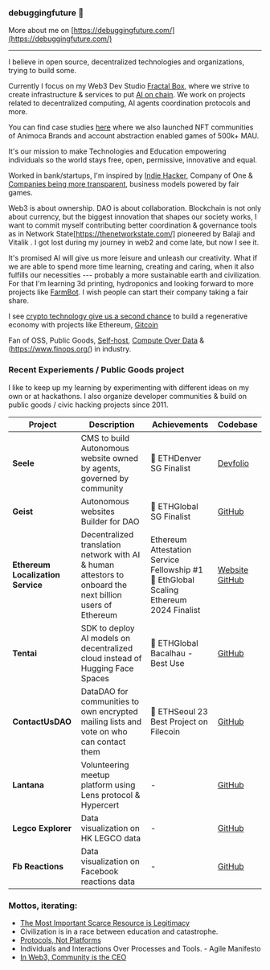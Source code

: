 ### debuggingfuture 👋

More about me on [https://debuggingfuture.com/](https://debuggingfuture.com/)

---

I believe in open source, decentralized technologies and organizations, trying to build some.

Currently I focus on my Web3 Dev Studio [Fractal Box](https://fractal.box/), where we strive to create infrastructure & services to put [AI on chain](https://www.placeholder.vc/blog/2023/10/23/artificial-intelligence-belongs-onchain). We work on projects related to decentralized computing, AI agents coordination protocols and more. 

You can find case studies [here](https://fractal.box/#case-studies) where we also launched NFT communities of Animoca Brands and account abstraction enabled games of 500k+ MAU.

It\'s our mission to make Technologies and Education empowering individuals so the world stays free, open, permissive, innovative and equal.

Worked in bank/startups, I\'m inspired by [Indie Hacker](https://www.indiehackers.com/), Company of One & [Companies being more transparent](https://www.slideshare.net/Bufferapp/buffer-culture-04), business models powered by fair games.

Web3 is about ownership. DAO is about collaboration. Blockchain is not only about currency, but the biggest innovation that shapes our society works, I want to commit myself contributing better coordination & governance tools as in Network State[https://thenetworkstate.com/] pioneered by Balaji and Vitalik . I got lost during my journey in web2 and come late, but now I see it.

It\'s promised AI will give us more leisure and unleash our creativity. What if we are able to spend more time learning, creating and caring, when it also fulfills our necessities --- probably a more sustainable earth and civilization. For that I'm learning 3d printing, hydroponics and looking forward to more projects like [FarmBot](https://farm.bot/). I wish people can start their company taking a fair share.

I see [crypto technology give us a second chance](https://x.com/debuggingfuture/status/1786772431018840200) to build a regenerative economy with projects like Ethereum, [Gitcoin](https://gitcoin.co/) 


Fan of OSS, Public Goods, [Self-host](https://www.reddit.com/r/selfhosted/), [Compute Over Data](https://docs-ipfs-tech.ipns.dweb.link/concepts/cod/) & (https://www.finops.org/) in industry.


### Recent Experiements / Public Goods project
I like to keep up my learning by experimenting with different ideas on my own or at hackathons. I also organize developer communities & build on public goods / civic hacking projects since 2011.

| Project | Description | Achievements | Codebase |
|---------|-------------|-------------|---------|
| **Seele** |  CMS to build Autonomous website owned by agents, governed by community  | 🥇 ETHDenver SG Finalist | [Devfolio](https://devfolio.co/projects/seele-3477) |
| **Geist** | Autonomous websites Builder for DAO | 🥇 ETHGlobal SG Finalist | [GitHub](https://github.com/debuggingfuture/geist) |
| **Ethereum Localization Service** | Decentralized translation network with AI & human attestors to onboard the next billion users of Ethereum | Ethereum Attestation Service Fellowship #1 <br> 🥇 EthGlobal Scaling Ethereum 2024 Finalist | [Website](https://0xl10n.org/) <br> [GitHub](https://github.com/debuggingfuture/ethereum-l10n-service-ethglobal) |
| **Tentai** | SDK to deploy AI models on decentralized cloud instead of Hugging Face Spaces | 🥇 ETHGlobal Bacalhau - Best Use | [GitHub](https://github.com/debuggingfuture/tentai) |
| **ContactUsDAO** | DataDAO for communities to own encrypted mailing lists and vote on who can contact them | 🥇 ETHSeoul 23 Best Project on Filecoin | [GitHub](https://github.com/debuggingfuture/contact-us-dao) |
| **Lantana** | Volunteering meetup platform using Lens protocol & Hypercert | - | [GitHub](https://github.com/web3devcommunity/lantana-hacksg/) |
| **Legco Explorer** | Data visualization on HK LEGCO data | - | [GitHub](https://github.com/initiumlab/legco-explorer) |
| **Fb Reactions** | Data visualization on Facebook reactions data | - | [GitHub](https://github.com/debuggingfuture/fbreactions) |


### Mottos, iterating:
- [The Most Important Scarce Resource is Legitimacy](https://vitalik.eth.limo/general/2021/03/23/legitimacy.html)
- Civilization is in a race between education and catastrophe.
- [Protocols, Not Platforms](https://knightcolumbia.org/content/protocols-not-platforms-a-technological-approach-to-free-speech)
- Individuals and Interactions Over Processes and Tools. - Agile Manifesto
- [In Web3, Community is the CEO](https://x.com/sandeepnailwal/status/1556698309867233280)

